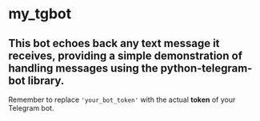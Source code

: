 # my_tgbot
This bot echoes back any text message it receives, providing a simple demonstration of handling messages using the __python-telegram-bot__ library.  
---
Remember to replace `'your_bot_token'` with the actual __token__ of your Telegram bot.
